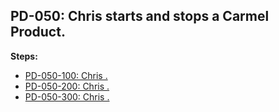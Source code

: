 ## PD-050: Chris starts and stops a Carmel Product.

**Steps:**

- [PD-050-100: Chris .](100)
- [PD-050-200: Chris .](200)
- [PD-050-300: Chris .](300)